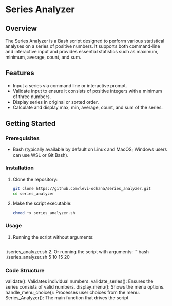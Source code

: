 # Series Analyzer

## Overview

The Series Analyzer is a Bash script designed to perform various statistical analyses on a series of positive numbers.
It supports both command-line and interactive input and provides essential statistics such as maximum, minimum, average, count, and sum.

## Features
- Input a series via command line or interactive prompt.
- Validate input to ensure it consists of positive integers with a minimum of three numbers.
- Display series in original or sorted order.
- Calculate and display max, min, average, count, and sum of the series.

## Getting Started

### Prerequisites
- Bash (typically available by default on Linux and MacOS; Windows users can use WSL or Git Bash).

### Installation
1. Clone the repository:
    ```bash
   git clone https://github.com/levi-ochana/series_analyzer.git
   cd series_analyzer
2. Make the script executable:
    ```bash
    chmod +x series_analyzer.sh

### Usage
 1. Running the script without arguments:
    ```bash
   ./series_analyzer.sh
 2. Or running the script with arguments:
    ```bash
   ./series_analyzer.sh 5 10 15 20

### Code Structure
 validate(): Validates individual numbers.
 validate_series(): Ensures the series consists of valid numbers.
 display_menu(): Shows the menu options.
 handle_menu_choice(): Processes user choices from the menu.
 Series_Analyzer(): The main function that drives the script

